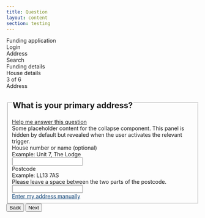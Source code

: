```yaml
---
title: Question
layout: content
section: testing
---
```


<style>
  .hidden {
    display: none !important;
  }
</style>

<div id="progress-bar" class="progress progress-steps mb-5">
  <div class="progress-steps-grid">
    <div class="progress-step">
      <div class="progress-bar full" role="progressbar" aria-valuenow="100" aria-valuemin="0" aria-valuemax="100"></div>
      <div class="step-label">Funding application</div>
    </div>
    <div class="progress-step">
      <div class="progress-bar full" role="progressbar" aria-valuenow="100" aria-valuemin="0" aria-valuemax="100"></div>
      <div class="step-label">Login</div>
    </div>
    <div class="progress-step">
      <div class="progress-bar full" role="progressbar" aria-valuenow="100" aria-valuemin="0" aria-valuemax="100"></div>
      <div class="step-label">Address</div>
    </div>
    <div class="progress-step">
      <div class="progress-bar empty" role="progressbar" aria-valuenow="0" aria-valuemin="0" aria-valuemax="100"></div>
      <div class="step-label">Search</div>
    </div>
    <div class="progress-step">
      <div class="progress-bar empty" role="progressbar" aria-valuenow="0" aria-valuemin="0" aria-valuemax="100"></div>
      <div class="step-label">Funding details</div>
    </div>
    <div class="progress-step">
      <div class="progress-bar empty" role="progressbar" aria-valuenow="0" aria-valuemin="0" aria-valuemax="100"></div>
      <div class="step-label">House details</div>
    </div>
  </div>
  <div class="main-label">
    <div class="position-number">
      <span class="circle">3</span><span class="of"> of 6</span>
    </div>
    <span class="position-label">Address</span>
  </div>
</div>

<fieldset id="automatic-address">
  <legend><h2 class="h4 mb-2 mt-3">What is your primary address?</h2></legend>
  <a class="hint-link" data-bs-toggle="collapse" href="#collapseExample" role="button" aria-expanded="false" aria-controls="collapseExample">
    Help me answer this question
  </a>
  <div class="collapse" id="collapseExample">
    <div class="hint-body">
      Some placeholder content for the collapse component. This panel is hidden by default but revealed when the user activates the relevant trigger.
    </div>
  </div>
  <div class="mb-4 mt-4">
    <label for="address_2" class="form-label">House number or name (optional)</label>
    <div class="form-text">Example: Unit 7, The Lodge</div>
    <input type="text" class="form-control" id="address_2">
  </div>
  <div class="mb-4">
    <label for="postcode" class="form-label">Postcode</label>
    <div class="form-text">Example: LL13 7AS<br>
  Please leave a space between the two parts of the postcode.</div>
    <input required type="text" class="form-control" id="postcode">
  </div>
  <a style="color:#15487A" href="#manual-entry">Enter my address manually</a>
</fieldset>

<fieldset id="address-found" class="hidden">
  <legend><h2 class="h4 mb-2">Address found</h2></legend>
  <div class="mb-4">
    <p><b>1, Valley Place, 68 Glenbuck Road
    <br>Surbiton
    <br>Kingston Upon Thames
    <br>KT6 ^DL</b></p>
  </div>
  <div class="mb-4">
    <div class="form-check">
      <input class="form-check-input" type="radio" name="flexRadioDefault" id="flexRadioDefault1">
      <label class="form-check-label" for="flexRadioDefault1">
        Yes
      </label>
    </div>
    <div class="form-check">
      <input class="form-check-input" type="radio" name="flexRadioDefault" id="flexRadioDefault2">
      <label class="form-check-label" for="flexRadioDefault2">
        No
      </label>
    </div>
  </div>
  <a style="color:#15487A" href="#manual-entry">Enter my address manually</a>
</fieldset>

<fieldset id="manual-address" class="hidden">
  <legend><h3 class="h4 mb-2">Enter your address</h3></legend>
  <div class="mb-4">
    <a class="hint-link" data-bs-toggle="collapse" href="#collapseExample" role="button" aria-expanded="false" aria-controls="collapseExample">
        Why do we need to know your address?
      </a>
    <div class="collapse" id="collapseExample">
      <div class="hint-body">
        We'll use your address to search our database. The database contains models of property characteristics based on your address. This helps us predict your energy demands.
      </div>
    </div>
  </div>
  <div class="mb-4">
    <label for="address_1" class="form-label">Address line 1</label>
    <div class="form-text">Example: 223-231 Pentonville Rd</div>
    <input type="text" class="form-control" id="address_1">
  </div>
  <div class="mb-4">
    <label for="address_2" class="form-label">Address line 2 (optional)</label>
    <div class="form-text">Example: Unit 7, The Lodge</div>
    <input type="text" class="form-control" id="address_2">
  </div>
  <div class="mb-4">
    <label for="address_3" class="form-label">Town or city</label>
    <input type="text" class="form-control" id="address_3">
  </div>
  <div class="mb-4">
    <label for="postcode" class="form-label">Postcode</label>
    <div class="form-text">Example: LL13 7AS<br>
  Please leave a space between the two parts of the postcode.</div>
    <input type="text" class="form-control" id="postcode">
  </div>
  <p>Skip manual entry. <a style="color:#15487A" href="#automatic-entry">Find my address</a></p>
</fieldset>

<div id="address-buttons" class="d-flex justify-content-between mt-5">
  <button id="address-back" type="button" class="btn btn-secondary">Back</button>
  <button id="address-next" type="button" class="btn btn-primary">Next</button>
</div>

<div style="display: flex;flex-direction: column;justify-content: center;align-items: center;" class="hidden mt-5" id="completed">
  <h2 style="text-align: center">Task successfully completed</h2>
  <button type="button" class="btn btn-primary mt-4">Next task</button>
</div>

<script>
document.querySelector('.nav.col-12.col-lg-auto.mb-2.justify-content-center.mb-md-0').style.display = 'none';
document.getElementById('test-nav').style.display = 'flex';
document.getElementById('test-back').href = '/testing/search.html';
document.getElementById('test-next').href = '/testing/filter.html';
document.getElementById('sidebar').style.display = 'none';

document.addEventListener("DOMContentLoaded", function() {
  const steps = {
    'automatic-address': {
      'back': null,
      'next': 'address-found'
    },
    'address-found': {
      'back': 'automatic-address',
      'next': 'completed'
    },
    'manual-address': {
      'back': 'automatic-address',
      'next': 'completed'
    },
    'completed': {
      'back': null,
      'next': null
    }
  };

  let currentStep = 'automatic-address';

  const backButton = document.getElementById("address-back");
  const nextButton = document.getElementById("address-next");
  const progressBar = document.querySelector("#progress-bar");
  const addressButtons = document.querySelector("#address-buttons");

  function showStep(step) {
    currentStep = step;
    Object.keys(steps).forEach(stepId => {
      const stepElement = document.getElementById(stepId);
      if (stepId === currentStep) {
        stepElement.classList.remove('hidden');
      } else {
        stepElement.classList.add('hidden');
      }
    });

    if (currentStep === 'completed') {
      if (progressBar) progressBar.style.display = 'none';
      if (addressButtons) addressButtons.classList.add('hidden');
    } else {
      if (progressBar) progressBar.style.display = 'block';
      if (addressButtons) addressButtons.style.display = 'flex';
      if (addressButtons) addressButtons.classList.remove('hidden');
    }
  }

  backButton.addEventListener('click', function() {
    const previousStep = steps[currentStep].back;
    if (previousStep) {
      showStep(previousStep);
    }
  });

  nextButton.addEventListener('click', function() {
    const nextStep = steps[currentStep].next;
    if (nextStep) {
      showStep(nextStep);
    }
  });

  document.querySelector("a[href='#manual-entry']").addEventListener('click', function(event) {
    event.preventDefault();
    showManualEntry();
  });

  document.querySelector("a[href='#automatic-entry']").addEventListener('click', function(event) {
    event.preventDefault();
    showAutomaticEntry();
  });

  function showManualEntry() {
    currentStep = 'manual-address'; 
    showStep(currentStep);
  }

  function showAutomaticEntry() {
    currentStep = 'automatic-address'; 
    showStep(currentStep);
  }

  showStep(currentStep);
});

</script>
